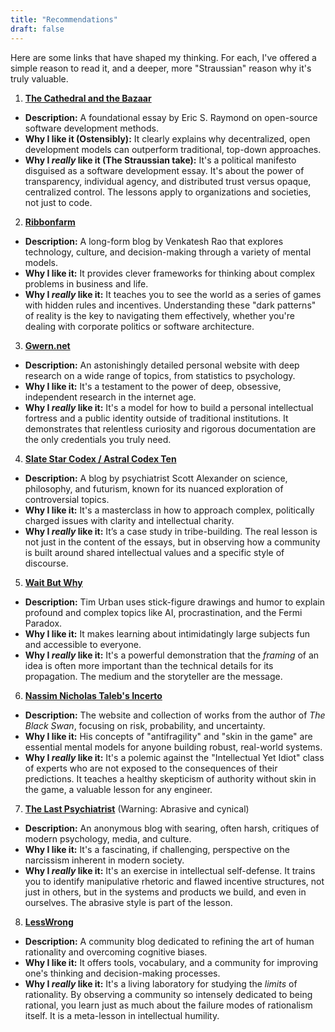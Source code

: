 ```yaml
---
title: "Recommendations"
draft: false
---
```


Here are some links that have shaped my thinking. For each, I've offered a simple reason to read it, and a deeper, more "Straussian" reason why it's truly valuable.

1. **[The Cathedral and the Bazaar](http://www.catb.org/~esr/writings/cathedral-bazaar/)**

- **Description:** A foundational essay by Eric S. Raymond on open-source software development methods.
- **Why I like it (Ostensibly):** It clearly explains why decentralized, open development models can outperform traditional, top-down approaches.
- **Why I _really_ like it (The Straussian take):** It's a political manifesto disguised as a software development essay. It's about the power of transparency, individual agency, and distributed trust versus opaque, centralized control. The lessons apply to organizations and societies, not just to code.

2. **[Ribbonfarm](https://www.ribbonfarm.com/)**

- **Description:** A long-form blog by Venkatesh Rao that explores technology, culture, and decision-making through a variety of mental models.
- **Why I like it:** It provides clever frameworks for thinking about complex problems in business and life.
- **Why I _really_ like it:** It teaches you to see the world as a series of games with hidden rules and incentives. Understanding these "dark patterns" of reality is the key to navigating them effectively, whether you're dealing with corporate politics or software architecture.

3. **[Gwern.net](https://gwern.net/)**

- **Description:** An astonishingly detailed personal website with deep research on a wide range of topics, from statistics to psychology.
- **Why I like it:** It's a testament to the power of deep, obsessive, independent research in the internet age.
- **Why I _really_ like it:** It's a model for how to build a personal intellectual fortress and a public identity outside of traditional institutions. It demonstrates that relentless curiosity and rigorous documentation are the only credentials you truly need.

4. **[Slate Star Codex / Astral Codex Ten](https://astralcodexten.substack.com/)**

- **Description:** A blog by psychiatrist Scott Alexander on science, philosophy, and futurism, known for its nuanced exploration of controversial topics.
- **Why I like it:** It's a masterclass in how to approach complex, politically charged issues with clarity and intellectual charity.
- **Why I _really_ like it:** It’s a case study in tribe-building. The real lesson is not just in the content of the essays, but in observing how a community is built around shared intellectual values and a specific style of discourse.

5. **[Wait But Why](https://waitbutwhy.com/)**

- **Description:** Tim Urban uses stick-figure drawings and humor to explain profound and complex topics like AI, procrastination, and the Fermi Paradox.
- **Why I like it:** It makes learning about intimidatingly large subjects fun and accessible to everyone.
- **Why I _really_ like it:** It's a powerful demonstration that the _framing_ of an idea is often more important than the technical details for its propagation. The medium and the storyteller are the message.

6. **[Nassim Nicholas Taleb's Incerto](https://www.foo.com/)**

- **Description:** The website and collection of works from the author of _The Black Swan_, focusing on risk, probability, and uncertainty.
- **Why I like it:** His concepts of "antifragility" and "skin in the game" are essential mental models for anyone building robust, real-world systems.
- **Why I _really_ like it:** It's a polemic against the "Intellectual Yet Idiot" class of experts who are not exposed to the consequences of their predictions. It teaches a healthy skepticism of authority without skin in the game, a valuable lesson for any engineer.

7. **[The Last Psychiatrist](https://thelastpsychiatrist.com/)** (Warning: Abrasive and cynical)

- **Description:** An anonymous blog with searing, often harsh, critiques of modern psychology, media, and culture.
- **Why I like it:** It's a fascinating, if challenging, perspective on the narcissism inherent in modern society.
- **Why I _really_ like it:** It's an exercise in intellectual self-defense. It trains you to identify manipulative rhetoric and flawed incentive structures, not just in others, but in the systems and products we build, and even in ourselves. The abrasive style is part of the lesson.

8. **[LessWrong](https://www.lesswrong.com/)**

- **Description:** A community blog dedicated to refining the art of human rationality and overcoming cognitive biases.
- **Why I like it:** It offers tools, vocabulary, and a community for improving one's thinking and decision-making processes.
- **Why I _really_ like it:** It's a living laboratory for studying the _limits_ of rationality. By observing a community so intensely dedicated to being rational, you learn just as much about the failure modes of rationalism itself. It is a meta-lesson in intellectual humility.

